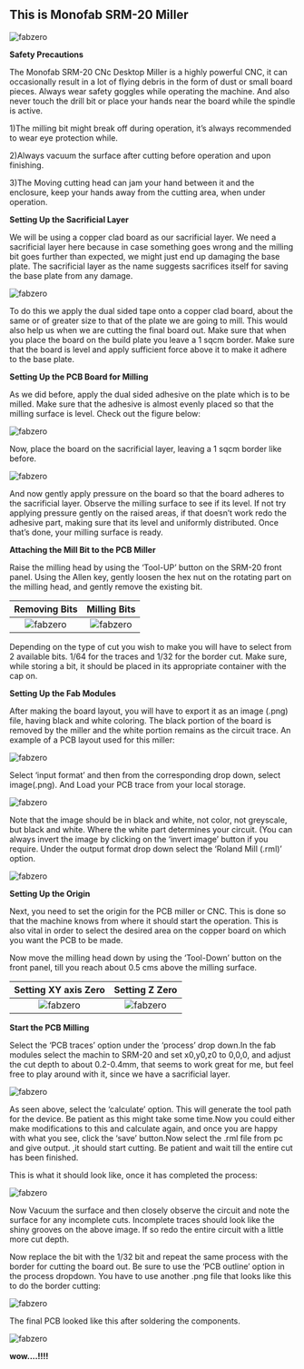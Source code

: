 ## This is Monofab SRM-20 Miller

![fabzero](img/srm20.jpg)

**Safety Precautions**

The Monofab SRM-20 CNc Desktop Miller is a highly powerful CNC, it can occasionally result in a lot of flying debris in the form of dust or small board pieces. Always wear safety goggles while operating the machine. And also never touch the drill bit or place your hands near the board while the spindle is active.

1)The milling bit might break off during operation, it’s always recommended to wear eye protection while.

2)Always vacuum the surface after cutting before operation and upon finishing.

3)The Moving cutting head can jam your hand between it and the enclosure, keep your hands away from the cutting area, when under operation.


**Setting Up the Sacrificial Layer**

We will be using a copper clad board as our sacrificial layer. We need a sacrificial layer here because in case something goes wrong and the milling bit goes further than expected, we might just end up damaging the base plate. The sacrificial layer as the name suggests sacrifices itself for saving the base plate from any damage.

![fabzero](img/layer.jpg)

To do this we apply the dual sided tape onto a copper clad board, about the same or of greater size to that of the plate we are going to mill. This would also help us when we are cutting the final board out. Make sure that when you place the board on the build plate you leave a 1 sqcm border. Make sure that the board is level and apply sufficient force above it to make it adhere to the base plate.

**Setting Up the PCB Board for Milling**

As we did before, apply the dual sided adhesive on the plate which is to be milled. Make sure that the adhesive is almost evenly placed so that the milling surface is level. Check out the figure below:

![fabzero](img/dblstape.jpg)

Now, place the board on the sacrificial layer, leaving a 1 sqcm border like before.

![fabzero](img/place.jpg)

And now gently apply pressure on the board so that the board adheres to the sacrificial layer. Observe the milling surface to see if its level. If not try applying pressure gently on the raised areas, if that doesn’t work redo the adhesive part, making sure that its level and uniformly distributed. Once that’s done, your milling surface is ready.

**Attaching the Mill Bit to the PCB Miller**

Raise the milling head by using the ‘Tool-UP’ button on the SRM-20 front panel. Using the Allen key, gently loosen the hex nut on the rotating part on the milling head, and gently remove the existing bit.

Removing Bits                    |  Milling Bits
:-------------------------------:|:-------------------------------:
![fabzero](img/millbit.jpg)      |  ![fabzero](img/bits.jpg)

Depending on the type of cut you wish to make you will have to select from 2 available bits. 1/64 for the traces and 1/32 for the border cut. Make sure, while storing a bit, it should be placed in its appropriate container with the cap on.

**Setting Up the Fab Modules**

After making the board layout, you will have to export it as an image (.png) file, having black and white coloring. The black portion of the board is removed by the miller and the white portion remains as the circuit trace. An example of a PCB layout used for this miller:

![fabzero](img/bcu.jpg) 

Select ‘input format’ and then from the corresponding drop down, select image(.png). And Load your PCB trace from your local storage.

![fabzero](img/fabm.jpg)

Note that the image should be in black and white, not color, not greyscale, but black and white. Where the white part determines your circuit. (You can always invert the image by clicking on the ‘invert image’ button if you require. Under the output format drop down select the ‘Roland Mill (.rml)’ option.

![fabzero](img/fileformat.jpg)

**Setting Up the Origin**

Next, you need to set the origin for the PCB miller or CNC. This is done so that the machine knows from where it should start the operation. This is also vital in order to select the desired area on the copper board on which you want the PCB to be made.

Now move the milling head down by using the ‘Tool-Down’ button on the front panel, till you reach about 0.5 cms above the milling surface.

Setting XY axis Zero             |  Setting Z Zero
:-------------------------------:|:-------------------------------:
![fabzero](img/xy.jpg)           |  ![fabzero](img/z0.jpg)

**Start the PCB Milling**

Select the ‘PCB traces’ option under the ‘process’ drop down.In the fab modules select the machin to SRM-20 and set x0,y0,z0 to 0,0,0, and  adjust the cut depth to about 0.2-0.4mm, that seems to work great for me, but feel free to play around with it, since we have a sacrificial layer.

![fabzero](img/bcu64final06.jpg) 

As seen above, select the ‘calculate’ option. This will generate the tool path for the device. Be patient as this might take some time.Now you could either make modifications to this and calculate again, and once you are happy with what you see, click the ‘save’ button.Now select the .rml file from pc and give output. ,it should start cutting. Be patient and wait till the entire cut has been finished. 

This is what it should look like, once it has completed the process:

![fabzero](img/13.jpg) 

Now Vacuum the surface and then closely observe the circuit and note the surface for any incomplete cuts. Incomplete traces should look like the shiny grooves on the above image. If so redo the entire circuit with a little more cut depth.

Now replace the bit with the 1/32 bit and repeat the same process with the border for cutting the board out. Be sure to use the ‘PCB outline’ option in the process dropdown. You have to use another .png file that looks like this to do the border cutting:

![fabzero](img/cut.jpg)

The final PCB looked like this after soldering the components.

![fabzero](img/final.jpg)


**wow....!!!!**













